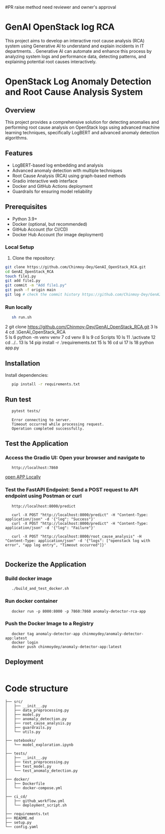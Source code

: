 #PR raise method
need reviewer and owner's approval

# GenAI OpenStack log RCA
This project aims to develop an interactive root cause analysis (RCA) system using Generative AI to understand and explain incidents in IT departments. . Generative AI can automate and enhance this process by analyzing system logs and performance data, detecting patterns, and explaining potential root causes interactively. 
# OpenStack Log Anomaly Detection and Root Cause Analysis System

## Overview
This project provides a comprehensive solution for detecting anomalies and performing root cause analysis on OpenStack logs using advanced machine learning techniques, specifically LogBERT and advanced anomaly detection algorithms.

## Features
- LogBERT-based log embedding and analysis
- Advanced anomaly detection with multiple techniques
- Root Cause Analysis (RCA) using graph-based methods
- Gradio interactive web interface
- Docker and GitHub Actions deployment
- Guardrails for ensuring model reliability

## Prerequisites
- Python 3.9+
- Docker (optional, but recommended)
- GitHub Account (for CI/CD)
- Docker Hub Account (for image deployment)

### Local Setup
1. Clone the repository:
```bash
git clone https://github.com/Chinmoy-Dey/GenAI_OpenStack_RCA.git
cd GenAI_OpenStack_RCA
touch file1.py
git add file1.py
git commit -m "Add file1.py"
git push -f origin main
git log # check the commit history https://github.com/Chinmoy-Dey/GenAI_OpenStack_RCA.git
```
### Run locally
```bash
   sh run.sh
```

   2  git clone https://github.com/Chinmoy-Dey/GenAI_OpenStack_RCA.git
   3 ls
   4 cd .\GenAI_OpenStack_RCA\
   5 ls
   6 python -m venv venv
   7 cd venv
   8 ls
   9 cd Scripts
  10 ls
  11 .\activate
  12 cd ../..
  13 ls
  14 pip install -r .\requirements.txt
  15 ls
  16 cd ui
  17 ls
  18 python app.py


## Installation
Install dependencies:
```bash
   pip install -r requirements.txt
```
## Run test
```bash
   pytest tests/
```

```
   Error connecting to server.
   Timeout occurred while processing request.
   Operation completed successfully.
```
## Test the Application
### Access the Gradio UI: Open your browser and navigate to 
```
   http://localhost:7860
```

[ open APP Locally ](http://localhost:7860)


### Test the FastAPI Endpoint: Send a POST request to API endpoint using Postman or curl 
```
   http://localhost:8000/predict

```

```
   curl -X POST "http://localhost:8000/predict" -H "Content-Type: application/json" -d '{"log": "Success"}'
   curl -X POST "http://localhost:8000/predict" -H "Content-Type: application/json" -d '{"log": "Failure"}'

   curl -X POST "http://localhost:8000/root_cause_analysis" -H "Content-Type: application/json" -d '{"logs": ["openstack log with error", "app log entry", "Timeout occurred"]}'


```
## Dockerize the Application
### Build docker image
```
   ./build_and_test_docker.sh
```
### Run docker container 
```
   docker run -p 8000:8000 -p 7860:7860 anomaly-detector-rca-app

```
### Push the Docker Image to a Registry
```
   docker tag anomaly-detector-app chinmoydey/anomaly-detector-app:latest
   docker login
   docker push chinmoydey/anomaly-detector-app:latest

```
## Deployment
```bash

```

# Code structure
```
├── src/
│   ├── __init__.py
│   ├── data_preprocessing.py
│   ├── model.py
│   ├── anomaly_detection.py
│   ├── root_cause_analysis.py
│   ├── guardrails.py
│   └── utils.py
│
├── notebooks/
│   └── model_exploration.ipynb
│
├── tests/
│   ├── __init__.py
│   ├── test_preprocessing.py
│   ├── test_model.py
│   └── test_anomaly_detection.py
│
├── docker/
│   ├── Dockerfile
│   └── docker-compose.yml
│
├── ci_cd/
│   ├── github_workflow.yml
│   └── deployment_script.sh
│
├── requirements.txt
├── README.md
├── setup.py
└── config.yaml
```
